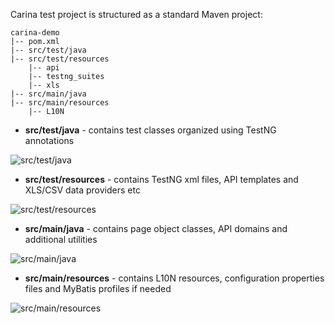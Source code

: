 Carina test project is structured as a standard Maven project:
```
carina-demo
|-- pom.xml
|-- src/test/java        
|-- src/test/resources
    |-- api
    |-- testng_suites
    |-- xls
|-- src/main/java
|-- src/main/resources
    |-- L10N
```

* **src/test/java** - contains test classes organized using TestNG annotations

![src/test/java](img/002-Project-structure.png)

* **src/test/resources** - contains TestNG xml files, API templates and XLS/CSV data providers etc

![src/test/resources](img/003-Project-structure.png)

* **src/main/java** - contains page object classes, API domains and additional utilities

![src/main/java](img/004-Project-structure.png)

* **src/main/resources** - contains L10N resources, configuration properties files and MyBatis profiles if needed

![src/main/resources](img/005-Project-structure.png)
